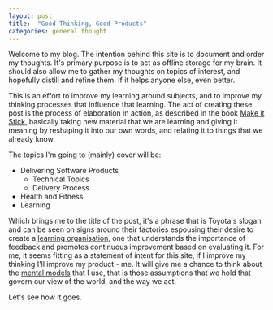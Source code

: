 ```yaml
---
layout: post
title:  "Good Thinking, Good Products"
categories: general thought
---
```


Welcome to my blog. The intention behind this site is to document and order my thoughts. It's primary purpose is to act as offline storage for my brain. It should also allow me to gather my thoughts on topics of interest, and hopefully distill and refine them. If it helps anyone else, even better.

This is an effort to improve my learning around subjects, and to improve my thinking processes that influence that learning.
The act of creating these post is the process of elaboration in action, as described in the book [Make it Stick](https://www.goodreads.com/book/show/18770267-make-it-stick), basically taking new material that we are learning and giving it meaning by reshaping it into our own words, and relating it to things that we already know.

The topics I'm going to (mainly) cover will be:

* Delivering Software Products
  * Technical Topics
  * Delivery Process
* Health and Fitness
* Learning

Which brings me to the title of the post, it's a phrase that is Toyota's slogan and can be seen on signs around their factories espousing their desire to create a [learning organisation](https://en.wikipedia.org/wiki/Learning_organization), one that understands the importance of feedback and promotes continuous improvement based on evaluating it. 
For me, it seems fitting as a statement of intent for this site, if I improve my thinking I'll improve my product - me. It will give me a chance to think about the [mental models](https://en.wikipedia.org/wiki/Mental_model) that I use, that is those assumptions that we hold that govern our view of the world, and the way we act. 

Let's see how it goes.


